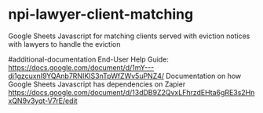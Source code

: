 # npi-lawyer-client-matching
Google Sheets Javascript for matching clients served with eviction notices with lawyers to handle the eviction

#additional-documentation
End-User Help Guide: https://docs.google.com/document/d/1mY---dj1gzcuxnI9YQAnb7RNIKIS3nTpWfZWv5uPNZ4/
Documentation on how Google Sheets Javascript has dependencies on Zapier https://docs.google.com/document/d/13dDB9Z2QvxLFhrzdEHta6gRE3s2HnxQN9v3yqt-V7rE/edit
